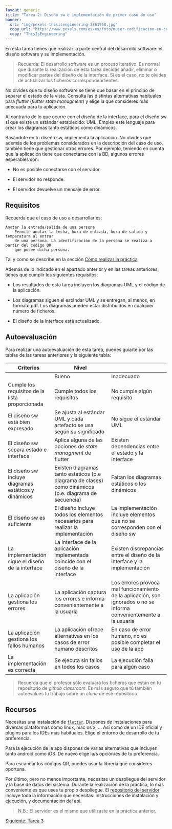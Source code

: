 ```yaml
---
layout: generic
title: "Tarea 2: Diseño sw e implementación de primer caso de uso"
banner:
  src: "img/pexels-thisisengineering-3861958.jpg"
  copy_url: "https://www.pexels.com/es-es/foto/mujer-codificacion-en-computadora-3861958/"
  copy: "ThisIsEngineering"
---
```


En esta tarea tienes que realizar la parte central del desarrollo
software: el diseño software y su implementación.


> Recuerda: El desarrollo software es un proceso iterativo. Es normal
> que durante la realización de esta tarea decidas añadir, eliminar o
> modificar partes del diseño de la interface. Si es el caso, no te
> olvides de actualizar los ficheros correspondendientes.


No olvides que tu diseño software se tiene que basar en el principo de
separar el estado de la vista. Consulta las distintas alternativas
habituales para _flutter_ (_flutter state managment_) y elige la que
consideres más adecuada para tu aplicación.

Al contrario de lo que ocurre con el diseño de la interface, para el
diseño sw sí que existe un estándar establecido: UML. Emplea este
lenguaje para crear los diagramas tanto estáticos como
dinámicos.

Basándote en tu diseño sw, implementa la aplicación. No olvides que
además de los problemas considerados en la descripción del caso de
uso, también tiene que gestionar otros errores. Por ejemplo, teniendo
en cuenta que la aplicación tiene que conectarse con la BD, algunos
errores esperables son:

  - No es posible conectarse con el servidor.
  
  - El servidor no responde.
  
  - El servidor devuelve un mensaje de error.


## Requisitos

Recuerda que el caso de uso a desarrollar es:

    Anotar la entrada/salida de una persona
		Permite anotar la fecha, hora de entrada, hora de salida y temperatura al entrar
        de una persona. La identificación de la persona se realiza a partir del código QR
        que posee dicha persona.

Tal y como se describe en la sección <a
href="{{page.url|baseUrl}}howto" class="button big">Cómo realizar la
práctica</a>

Además de lo indicado en el apartado anterior y en las tareas
anteriores, tienes que cumplir los siguientes requisitos:

  - Los resultados de esta tarea incluyen los diagramas UML y el
    código de la aplicación.
	
  - Los diagramas siguen el estándar UML y se entregan, al menos, en
    formato pdf. Los diagramas pueden estar distribuidos en cualquier
    número de ficheros.
	
  - El diseño de la interface está actualizado.


## Autoevaluación

Para realizar una autoevaluación de esta tarea, puedes guiarte por las
tablas de las tareas anteriores y la siguiente tabla:


| Criterios | Nivel ||
|-----------| ----- |-|
|           |  Bueno | Inadecuado |
| Cumple los requisitos de la lista proporcionada | Cumple todos los requisitos | No cumple algún requisito |
| El diseño sw está bien expresado | Se ajusta al estándar UML y cada artefacto se usa según su significado | No sigue el estándar UML |
| El diseño sw separa estado e interface | Aplica alguna de las opciones de _state managment_ de flutter | Existen dependencias entre el estado y la interface |
| El diseño sw incluye diagramas estáticos y dinámicos | Existen diagramas tanto estáticos (p.e diagrama de clases) como dinámicos (p.e. diagrama de secuencia) | Faltan los diagramas estáticos o los dinámicos |
| El diseño sw es suficiente | El diseño incluye todos los elementos necesarios para realizar la implementación | La implementación incluye elementos que no se corresponden con el diseño sw |
| La implementación sigue el diseño de la interface | La interface de la aplicación implementada coincide con el diseño de la interface  | Existen discrepancias entre el diseño de la interface y la implementación |
| La aplicación gestiona los errores | La aplicación captura los errores e informa convenientemente a la usuaria | Los errores provoca mal funcionamiento de la aplicación, son ignorados o no se informa convenientemente a la usuaria |
| La aplicación gestiona los fallos humanos | La aplicación ofrece alternativas en los casos de error humano descritos | En caso de error humano, no es posible completar el uso de la app |
| La implementación es correcta | Se ejecuta sin fallos en todos los casos | La ejecución falla para algún caso |


> Recuerda que el profesor sólo evaluará los ficheros que están en tu
> repositorio de _github classroom_. Es más seguro que tú también
> autoevalues tu trabajo sobre un _clone_ de ese repositorio.


## Recursos

Necesitas una instalación de
[`flutter`](https://flutter.dev/). Dispones de instalaciones para
diversas plataformas como linux, mac os x, ... Así como de un IDE
oficial y plugins para los IDEs más habituales. Elige el entorno de
desarrollo de tu preferencia.

Para la ejecución de la app dispones de varias alternativas que
incluyen tanto android como iOS. De nuevo elige la/s opción/es de
tu preferencia.

Para escanear los códigos QR, puedes usar la librería que consideres
oportuna.

Por último, pero no menos importante, necesitas un despliegue del
servidor y la base de datos del sistema. Durante la realización de la
práctica, lo más conveniente es que uses tu propio despliegue. El
[repositorio del
servidor](https://github.com/nbarreira/ipm2122-server) incluye toda la
información que necesitas: instrucciones de instalación y ejecución, y
documentación del api.

> N.B.: El servidor es el mismo que utilizaste en la práctica anterior.
  
<a href="{{page.url|baseUrl}}tarea_3" class="button big">Siguiente: Tarea 3</a>
